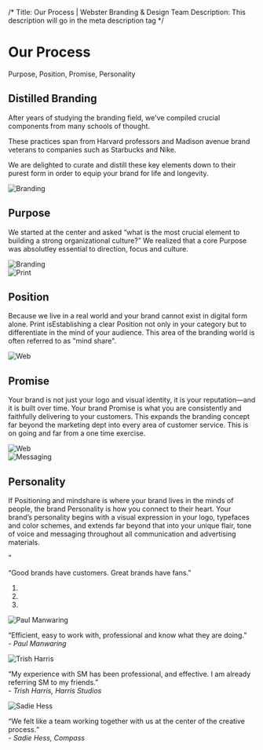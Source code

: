 /*
Title: Our Process | Webster Branding &amp; Design Team
Description: This description will go in the meta description tag
*/

<div class="page-header text-center">
	<h1 class="title">Our Process</h1>
	<div class="page-header-subtitle">Purpose, Position, Promise, Personality</div>
	<!-- <div class="container">
		<div class="services-options">
			<div class="row">
				<div class="col-sm-6 col-md-3">
					<a href="#purpose" class="btn btn-lg btn-block btn-cream branding-bg">Purpose</a>
				</div>
				<div class="col-sm-6 col-md-3">
					<a href="#position" class="btn btn-lg btn-block btn-cream print-bg">Position</a>
				</div>
				<div class="col-sm-6 col-md-3">
					<a href="#promise" class="btn btn-lg btn-block btn-cream web-bg">Promise</a>
				</div>
				<div class="col-sm-6 col-md-3">
					<a href="#personality" class="btn btn-lg btn-block btn-cream messaging-bg">Personality</a>
				</div>
			</div>
		</div>
	</div> -->
</div>

<section class="piece-intro bg-brand-white">
	<div class="container">
		<div class="row">
			<div class="col-md-8 col-md-offset-2">
				<h2 class="headline text-center">Distilled Branding</h2>
				<p class="text-center lead ">After years of studying the branding field, we've compiled crucial components from many schools of thought.</p>
				<p class="text-center lead">These practices span from Harvard professors and Madison avenue brand veterans to companies such as Starbucks and Nike.</p> 
				<p class="text-center lead">We are delighted to curate and distill these key elements down to their purest form in order to equip your brand for life and longevity.</p>
			</div>
			<!-- <div class="col-sm-3">
				<h3 class="libre h4">1. Purpose</h3>
				<p>To release people into greater freedom.</p>
			</div>
			<div class="col-sm-3">
				<h3 class="libre h4">2. Position</h3>
				<p>The right BLEND of superfruits and herbs for self enrichment.</p>
			</div>
			<div class="col-sm-3">
				<h3 class="libre h4">3. Promise</h3>
				<p>Notable results to their consumers.</p>
			</div>
			<div class="col-sm-3">
				<h3 class="libre h4">4. Personality</h3>
				<p>Achievement (Overcoming, determined, awarded, optimistic)</p>
			</div> -->
		</div>
		<!-- <hr>
		<div class="row">
			<div class="col-xs-12">
				<figcaption class="libre"><span class="up-triangle">&#9650;</span> Figure 1.0.0 - 4 part brand strategy</figcaption>
			</div>
		</div> -->
	</div>
</section>

<div id="purpose" class="services-anchor"></div>
<section id="big-branding" class="service-description big-branding">
	<div class="container">
		<div class="row">
			<div class="col-sm-8 col-sm-offset-2 visible-xs visible-sm">
				<img src="themes/smm/img/branding-photo.jpg" class="img-circle img-responsive" alt="Branding">
			</div>
			<div class="col-sm-10 col-sm-offset-1 col-md-6 col-md-offset-0 short text-right">
				<h1>Purpose</h1>
				<p class="lead">We started at the center and asked “what is the most crucial element to building a strong organizational culture?” We realized that a core Purpose was absolutley essential to direction, focus and culture.</p>
			</div>
			<div class="col-md-6 hidden-xs hidden-sm">
				<img src="themes/smm/img/branding-photo.jpg" class="img-circle img-responsive" alt="Branding">
			</div>
		</div>
	</div>
</section>

<div id="position" class="services-anchor"></div>
<section class="service-description big-print bg-brand-white">
	<div class="container">
		<div class="row">
			<div class="col-sm-8 col-sm-offset-2 col-md-6 col-md-offset-0">
				<img src="themes/smm/img/print-photo.jpg" class="img-circle img-responsive" alt="Print">
			</div>
			<div class="col-sm-10 col-sm-offset-1 col-md-6 col-md-offset-0 short">
				<h1>Position</h1>
				<p class="lead">Because we live in a real world and your brand cannot exist in digital form alone.  Print isEstablishing a clear Position not only in your category but to differentiate in the mind of your audience. This area of the branding world is often referred to as "mind share".</p>
			</div>
		</div>
	</div>
</section>

<div id="promise" class="services-anchor"></div>
<section class="service-description big-web">
	<div class="container">
		<div class="row">
			<div class="col-sm-8 col-sm-offset-2 visible-xs visible-sm">
				<img src="themes/smm/img/web-photo.jpg" class="img-circle img-responsive" alt="Web">
			</div>
			<div class="col-sm-10 col-sm-offset-1 col-md-6 col-md-offset-0 short text-right">
				<h1>Promise</h1>
				<p class="lead">Your brand is not just your logo and visual identity, it is your reputation—and it is built over time. Your brand Promise is what you are consistently and faithfully delivering to your customers. This expands the branding concept far beyond the marketing dept into every area of customer service. This is on going and far from a one time exercise.</p>
				</div>
				<div class="col-md-6 hidden-xs hidden-sm">
					<img src="themes/smm/img/web-photo.jpg" class="img-circle img-responsive" alt="Web">
				</div>
			</div>
		</div>
	</section>

<div id="personality" class="services-anchor"></div>
<section class="service-description big-messaging bg-brand-white">
	<div class="container">
		<div class="row">
			<div class="col-sm-8 col-sm-offset-2 col-md-6 col-md-offset-0">
				<img src="themes/smm/img/messaging-photo.jpg" class="img-circle img-responsive" alt="Messaging">
			</div>
			<div class="col-sm-10 col-sm-offset-1 col-md-6 col-md-offset-0 short">
				<h1>Personality</h1>
				<p class="lead">If Positioning and mindshare is where your brand lives in the minds of people, the brand Personality is how you connect to their heart. Your brand’s personality begins with a visual expression in your logo, typefaces and color schemes, and extends far beyond that into your unique flair, tone of voice and messaging throughout all communication and advertising materials.</p>
			</div>
		</div>
	</div>
</section>

<!-- Belief #2 -->
<div class="well well-lg">
	<div class="diamond">
		<div class="diamond-border">
			<p>&#8220;</p>
		</div>
	</div>
	<div class="container">
		<p class="lead">&#8220;Good brands have customers.  Great brands have fans.&#8221;</p>
		<div class="accent"></div>
	</div>
</div>

<section id="testimonies-carousel" class="carousel slide bg-brand-red" data-interval="false">
	<!-- Indicators -->
	<ol class="carousel-indicators">
		<li data-target="#testimonies-carousel" data-slide-to="0" class="active"></li>
		<li data-target="#testimonies-carousel" data-slide-to="1"></li>
		<li data-target="#testimonies-carousel" data-slide-to="2"></li>
	</ol>
	<!-- Wrapper for slides -->
	<div class="carousel-inner">
		<!-- First testimony -->
		<div class="item active">
			<div class="container">
				<div class="row">
					<div class="col-sm-8 col-sm-offset-2">
						<div class="row">
							<div class="col-sm-3">
								<img src="themes/smm/img/client-testimonies/paul-manwaring.jpg" class="img-responsive img-circle center-block" alt="Paul Manwaring">
							</div>
							<div class="col-sm-9">
								<p>&#8220;Efficient, easy to work with, professional and know what they are doing.&#8221;<br> <cite>- Paul Manwaring</cite></p>
							</div>
						</div>
					</div>
				</div>
			</div>
		</div>
		<!-- Second testimony -->
		<div class="item">
			<div class="container">
				<div class="row">
					<div class="col-sm-8 col-sm-offset-2">
						<div class="row">
							<div class="col-sm-3">
								<img src="themes/smm/img/client-testimonies/trish-harris.jpg" class="img-responsive img-circle center-block" alt="Trish Harris">
							</div>
							<div class="col-sm-9">
								<p>&#8220;My experience with SM has been professional, and effective. I am already referring SM to my friends.&#8221; <br> <cite>- Trish Harris, Harris Studios</cite></p>
							</div>
						</div>
					</div>
				</div>
			</div>
		</div>
		<!-- Third testimony -->
		<div class="item">
			<div class="container">
				<div class="row">
					<div class="col-sm-8 col-sm-offset-2">
						<div class="row">
							<div class="col-sm-3">
								<img src="themes/smm/img/client-testimonies/sadie-hess.jpg" class="img-responsive img-circle center-block" alt="Sadie Hess">
							</div>
							<div class="col-sm-9">
								<p>&#8220;We felt like a team working together with us at the center of the creative process.&#8220;<br> <cite>- Sadie Hess, Compass</cite></p>
							</div>
						</div>
					</div>
				</div>
			</div>
		</div>
		<!-- END testimonies -->
	</div>
	<!-- Controls -->
	<a class="left carousel-control" href="#testimonies-carousel" data-slide="prev">
		<!-- <span>&laquo;</span> -->
		<i class="fa fa-angle-left"></i>
	</a>
	<a class="right carousel-control" href="#testimonies-carousel" data-slide="next">
		<i class="fa fa-angle-right"></i>
	</a>
</section>

<!-- <section id="misc-info" class="bg-brand-red">
	<h3 class="headline-inverse text-center hidden-xs">Good-to-know info</h3>
	<h3 class="headline-inverse text-center visible-xs">Good-to-know<br>info</h3>
	<div class="container">
		<div class="row">
			<div class="col-sm-6 col-md-5 col-md-offset-1 easy-billing">
				<div class="row">
					<div class="col-sm-4"><img src="themes/smm/img/ez-billing.jpg" class="img-responsive img-circle" alt="Easy Billing" width="264" height="264"></div>
					<div class="col-sm-8">
						<h4 class="libre">Easy Billing</h4>
						<p>We take the total cost of your project and bill you monthly for the duration of the project. To get started we ask for 50% of the first month's payment.</p>
					</div>
				</div>
			</div>
			<div class="col-sm-6 col-md-5 col-md-offset-1 sponsor">
				<div class="row">
					<div class="col-sm-4"><img src="themes/smm/img/extreme-love.jpg" class="img-responsive img-circle" alt="Extreme Love" width="264" height="264"></div>
					<div class="col-sm-8">
						<h4 class="libre">Giving</h4>
						<p>We proudly support the efforts of Extreme Love to bring medical care, adoptions and foster care advocacy to orphans world-wide by donating 10% of project proceeds.</p>
					</div>
				</div>
			</div>
			<div class="clearfix"></div>
			<div class="col-xs-12 text-center"><a href="about#faq" class="btn btn-lg btn-black">See FAQ's</a></div>
		</div>
	</div>
</section> -->